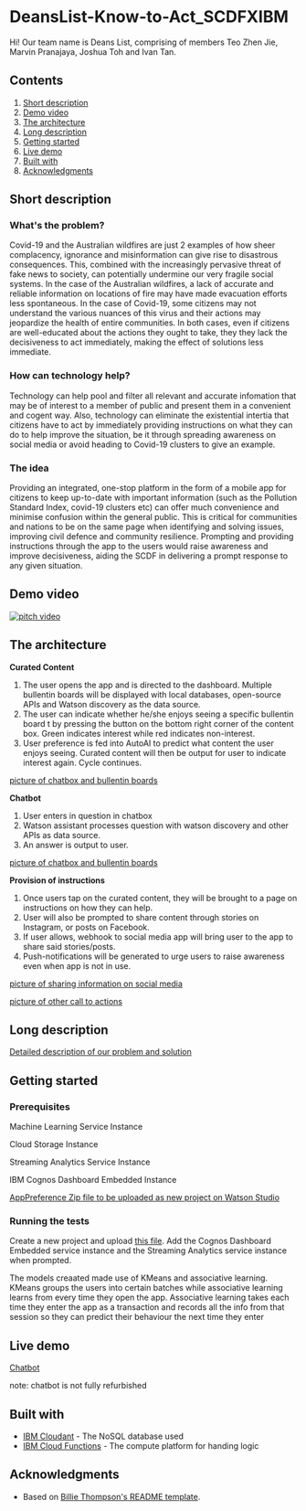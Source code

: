 # DeansList-Know-to-Act_SCDFXIBM


Hi! Our team name is Deans List, comprising of members Teo Zhen Jie, Marvin Pranajaya, Joshua Toh and Ivan Tan.


## Contents

1. [Short description](#short-description)
1. [Demo video](#demo-video)
1. [The architecture](#the-architecture)
1. [Long description](#long-description)
1. [Getting started](#getting-started)
1. [Live demo](#live-demo)
1. [Built with](#built-with)
1. [Acknowledgments](#acknowledgments)

## Short description

### What's the problem?

Covid-19 and the Australian wildfires are just 2 examples of how sheer complacency, ignorance and misinformation can give rise to disastrous consequences. This, combined with the increasingly pervasive threat of fake news to society, can potentially undermine our very fragile social systems. In the case of the Australian wildfires, a lack of accurate and reliable information on locations of fire may have made evacuation efforts less spontaneous. In the case of Covid-19, some citizens may not understand the various nuances of this virus and their actions may jeopardize the health of entire communities. In both cases, even if citizens are well-educated about the actions they ought to take, they they lack the decisiveness to act immediately, making the effect of solutions less immediate. 

### How can technology help?

Technology can help pool and filter all relevant and accurate infomation that may be of interest to a member of public and present them in a convenient and cogent way. Also, technology can eliminate the existential intertia that citizens have to act by immediately providing instructions on what they can do to help improve the situation, be it through spreading awareness on social media or avoid heading to Covid-19 clusters to give an example. 

### The idea

Providing an integrated, one-stop platform in the form of a mobile app for citizens to keep up-to-date with important information (such as the Pollution Standard Index, covid-19 clusters etc) can offer much convenience and minimise confusion within the general public. This is critical for communities and nations to be on the same page when identifying and solving issues, improving civil defence and community resilience. Prompting and providing instructions through the app to the users would raise awareness and improve decisiveness, aiding the SCDF in delivering a prompt response to any given situation.  

## Demo video

[![pitch video](https://www.youtube.com/watch?v=S2iy9F9t5Qo&feature=youtu.be.jpg)](https://www.youtube.com/watch?v=S2iy9F9t5Qo&feature=youtu.be)

## The architecture

**Curated Content** 
1. The user opens the app and is directed to the dashboard. Multiple bullentin boards will be displayed with local databases, open-source APIs and Watson discovery as the data source.
2. The user can indicate whether he/she enjoys seeing a specific bullentin board t by pressing the button on the bottom right corner of the content box. Green indicates interest while red indicates non-interest.
3. User preference is fed into AutoAI to predict what content the user enjoys seeing. Curated content will then be output for user to indicate interest again. Cycle continues. 

[picture of chatbox and bullentin boards](https://github.com/deanslist1/DeansList_integratedapp_SCDFXIBM/blob/master/1.png)

**Chatbot**
1. User enters in question in chatbox
2. Watson assistant processes question with watson discovery and other APIs as data source. 
3. An answer is output to user. 

[picture of chatbox and bullentin boards](https://github.com/deanslist1/DeansList_integratedapp_SCDFXIBM/blob/master/1.png)

**Provision of instructions**
1. Once users tap on the curated content, they will be brought to a page on instructions on how they can help.
2. User will also be prompted to share content through stories on Instagram, or posts on Facebook.
3. If user allows, webhook to social media app will bring user to the app to share said stories/posts.
4. Push-notifications will be generated to urge users to raise awareness even when app is not in use.

[picture of sharing information on social media](https://github.com/deanslist1/DeansList_integratedapp_SCDFXIBM/blob/master/2.png)

[picture of other call to actions](https://github.com/deanslist1/DeansList_integratedapp_SCDFXIBM/blob/master/3.png)

## Long description

[Detailed description of our problem and solution](https://docs.google.com/document/d/1jlnSAGuVTAoucwC5s337T9nCjMMMrKKHBf_vb2qPA18/edit?usp=sharing)

## Getting started

### Prerequisites

Machine Learning Service Instance

Cloud Storage Instance 

Streaming Analytics Service Instance

IBM Cognos Dashboard Embedded Instance

[AppPreference Zip file to be uploaded as new project on Watson Studio](https://github.com/deanslist1/DeansList_integratedapp_SCDFXIBM/blob/master/SCDF-App-Preference-Indicator.zip)

### Running the tests 

Create a new project and upload [this file](https://github.com/deanslist1/DeansList_integratedapp_SCDFXIBM/blob/master/SCDF-App-Preference-Indicator.zip). Add the Cognos Dashboard Embedded service instance and the Streaming Analytics service instance when prompted. 

The models creaated made use of KMeans and associative learning. KMeans groups the users into certain batches while associative learning learns from every time they open the app. Associative learning takes each time they enter the app as a transaction and records all the info from that session so they can predict their behaviour the next time they enter


## Live demo

[Chatbot](https://web-chat.global.assistant.watson.cloud.ibm.com/preview.html?region=eu-gb&integrationID=e8aee7e8-f058-4974-a57f-1e14bc736b1b&serviceInstanceID=9758eca1-bbf1-410b-bf41-149706ec94d1)

note: chatbot is not fully refurbished


## Built with

* [IBM Cloudant](https://cloud.ibm.com/catalog?search=cloudant#search_results) - The NoSQL database used
* [IBM Cloud Functions](https://cloud.ibm.com/catalog?search=cloud%20functions#search_results) - The compute platform for handing logic

## Acknowledgments

* Based on [Billie Thompson's README template](https://gist.github.com/PurpleBooth/109311bb0361f32d87a2).



